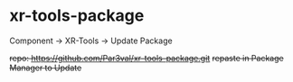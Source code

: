 # xr-tools-package

Component -> XR-Tools -> Update Package

~~repo: https://github.com/Par3val/xr-tools-package.git~~
~~repaste in Package Manager to Update~~
